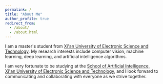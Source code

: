 ```yaml
---
permalink: /
title: "About Me"
author_profile: true
redirect_from:
  - /about/
  - /about.html
---
```


I am a master's student from [Xi'an University of Electronic Science and Technology](https://www.xidian.edu.cn/). My research interests include computer vision, machine learning, deep learning, and artificial intelligence algorithms.

I am very fortunate to be studying at the [School of Artificial Intelligence, Xi'an University of Electronic Science and Technology](https://www.xidian.edu.cn/), and I look forward to communicating and collaborating with everyone as we strive together.
